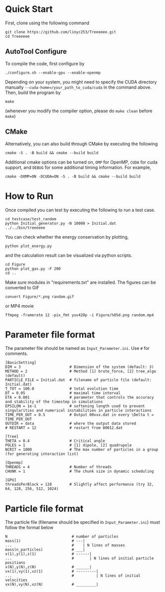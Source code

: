 # Quick Start
First, clone using the following command
```
git clone https://github.com/linyc253/Treeeeee.git
cd Treeeeee
```
## AutoTool Configure
To compile the code, first configure by
```
./configure.sh --enable-gpu --enable-openmp
```
Depending on your system, you might need to specify the CUDA directory manually `--cuda-home=/your_path_to_cuda/cuda` in the command above. Then, build the program by
```
make
```
(whenever you modify the compiler option, please do `make clean` before `make`)

## CMake
Alternatively, you can also build through CMake by executing the following
```
cmake -S . -B build && cmake --build build
```
Additional cmake options can be turned on, `OMP` for OpenMP, `CUDA` for cuda support, and `DEBUG` for some additional timing information. For example, 
```
cmake -DOMP=ON -DCUDA=ON -S . -B build && cmake --build build
```

# How to Run
Once compiled you can test by executing the following to run a test case.
```
cd testcase/test_random
python Initial_generator.py -N 10000 > Initial.dat
../../bin/treeeeee
```
You can check whether the energy conservation by plotting,
```
python plot_energy.py
```
and the calculation result can be visualized via python scripts. 
```
cd Figure
python plot_gas.py -F 200
cd ..
```
Make sure modules in "requirements.txt" are installed. The figures can be converted to GIF
```
convert Figure/*.png random.gif
```
or MP4 movie
```
ffmpeg -framerate 12 -pix_fmt yuv420p -i Figure/%05d.png random.mp4
```

# Parameter file format
The parameter file should be named as `Input_Parameter.ini`. Use `#` for comments.
```
[BasicSetting]
DIM = 3                      # Dimension of the system (default: 3)
METHOD = 2                   # Method [1] brute_force, [2] tree_algo (default)
PARTICLE_FILE = Initial.dat  # filename of particle file (default: Initial.dat)
T_TOT = 100.0                # total evolution time
DT = 0.05                    # maximal time interval
ETA = 0.001                  # parameter that controls the accuracy and stability of the timestep in simulations
EPSILON = 1e-1               # softening length used to prevent singularities and numerical instabilities in particle interactions
TIME_PER_OUT = 0.5           # Output 00xxx.dat in every \Delta t = TIME_PER_OUT
OUTDIR = data                # where the output data stored
# RESTART = 12               # restart from 00012.dat

[Tree]
THETA = 0.4                  # Critical angle
POLES = 1                    # [1] dipole, [2] quadrupole
NCRIT = 1000                 # The max number of particles in a group (for generating interaction list)

[Openmp]
THREADS = 4                  # Number of threads
CHUNK = 1                    # The chunk size in dynamic scheduling

[GPU]
threadsPerBlock = 128        # Slightly affect performance (try 32, 64, 128, 256, 512, 1024)
```
# Particle file format
The particle file (filename should be specified in `Input_Parameter.ini`) must follow the format below
```
N                             # number of particles
mass(1)                       # ---| 
...                           #    | N lines of masses
mass(n_particles)             # ___|
x(1),y(1),z(1)                # ------| 
...                           #       | N lines of initial particle positions
x(N),y(N),z(N)                # ______|
vx(1),vy(1),vz(1)             # ---------| 
...                           #          | N lines of initial velocities
vx(N),vy(N),vz(N)             # _________|
```

